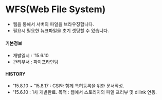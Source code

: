 # WFS(Web File System)
- 웹을 통해서 서버의 파일을 브라우징합니다.
- 필요시 필요한 뉴크파일을 초기 셋팅할 수 있습니다.

#### 기본정보
- 개발일시 : '15.6.10
- 관리부서 : 파이프라인팀

#### HISTORY
- '15.8.10 ~ '15.8.17 : CSI와 함께 특허등록을 위한 문서작성.
- '15.6.10 : 1차 개발완료. 목적 : 웹에서 스토리지의 파일 프리뷰 및 dilink 연동.
